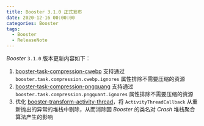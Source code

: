 ```yaml
---
title: Booster 3.1.0 正式发布
date: 2020-12-16 00:00:00
categories: Booster
tags:
  - Booster
  - ReleaseNote
---
```


*Booster* `3.1.0` 版本更新内容如下：

1. [booster-task-compression-cwebp](https://github.com/didi/booster/tree/master/booster-task-compression-cwebp) 支持通过 `booster.task.compression.cwebp.ignores` 属性排除不需要压缩的资源
1. [booster-task-compression-pngquang](https://github.com/didi/booster/tree/master/booster-task-compression-pngquang) 支持通过 `booster.task.compression.pngquant.ignores` 属性排除不需要压缩的资源
1. 优化 [booster-transform-activity-thread](https://github.com/didi/booster/tree/master/booster-transform-activity-thread)，将 `ActivityThreadCallback` 从重新抛出的异常的堆栈中剔除，从而消除因 *Booster* 的类名对 *Crash* 堆栈聚合算法产生的影响
